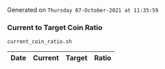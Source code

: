 Generated on `Thursday 07-October-2021 at 11:35:59`

### Current to Target Coin Ratio
`current_coin_ratio.sh`

Date|Current|Target|Ratio
---|---|---|---
